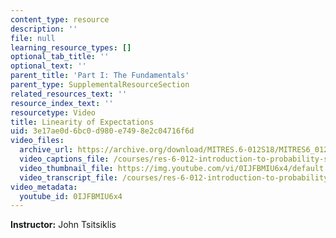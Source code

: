```yaml
---
content_type: resource
description: ''
file: null
learning_resource_types: []
optional_tab_title: ''
optional_text: ''
parent_title: 'Part I: The Fundamentals'
parent_type: SupplementalResourceSection
related_resources_text: ''
resource_index_text: ''
resourcetype: Video
title: Linearity of Expectations
uid: 3e17ae0d-6bc0-d980-e749-8e2c04716f6d
video_files:
  archive_url: https://archive.org/download/MITRES.6-012S18/MITRES6_012S18_L05-11_300k.mp4
  video_captions_file: /courses/res-6-012-introduction-to-probability-spring-2018/86b98e44d6ab5e7e93ed8570eb100e37_0IJFBMIU6x4.vtt
  video_thumbnail_file: https://img.youtube.com/vi/0IJFBMIU6x4/default.jpg
  video_transcript_file: /courses/res-6-012-introduction-to-probability-spring-2018/ece902c7d9b06eae697baded6e66b1db_0IJFBMIU6x4.pdf
video_metadata:
  youtube_id: 0IJFBMIU6x4
---
```


**Instructor:** John Tsitsiklis